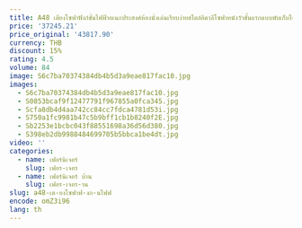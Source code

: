 ```yaml
---
title: A48 เตียงโซฟาฟังก์ชั่นไฟฟ้าอเนกประสงค์ห้องนั่งเล่นเรียบง่ายสไตล์อิตาลีโซฟาหนังวัวชั้นแรกแบบพับเก็บได้
price: '37245.21'
price_original: '43817.90'
currency: THB
discount: 15%
rating: 4.5
volume: 84
image: S6c7ba70374384db4b5d3a9eae817fac10.jpg
images:
  - S6c7ba70374384db4b5d3a9eae817fac10.jpg
  - S0853bcaf9f12477791f967855a0fca345.jpg
  - Scfa8db4d4aa742cc84cc7fdca4781d53i.jpg
  - S750a1fc9981b47c5b9bff1cb1b8240f2E.jpg
  - Sb2253e1bcbc043f88551698a36d56d380.jpg
  - S398eb2db9988484699705b5bbca1be4dt.jpg
video: ''
categories:
  - name: เฟอร์นิเจอร์
    slug: เฟอร-เจอร
  - name: เฟอร์นิเจอร์ บ้าน
    slug: เฟอร-เจอร-าน
slug: a48-เต-ยงโซฟาฟ-งก-นไฟฟ
encode: omZ3i96
lang: th
---
```

  